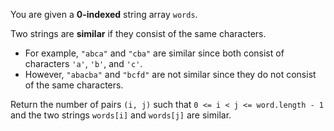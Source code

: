 You are given a **0-indexed** string array `words`.

Two strings are **similar** if they consist of the same characters.

- For example, `"abca"` and `"cba"` are similar since both consist of characters `'a'`, `'b'`, and `'c'`.
- However, `"abacba"` and `"bcfd"` are not similar since they do not consist of the same characters.

Return the number of pairs `(i, j)` such that `0 <= i < j <= word.length - 1` and the two strings `words[i]` and `words[j]` are similar.